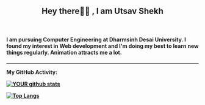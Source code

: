 ﻿<h2  align="center"> Hey there👋🏻 , I am Utsav Shekh    </h2>  <br/>

<p  align="center"><h4>I am pursuing Computer Engineering at Dharmsinh Desai University.
                        I found my interest in Web development and I'm doing my best to learn new things regularly.
                        Animation attracts me a lot.<h4></p>
<hr/>


**My GitHub Activity:** <br/>

<a  href="https://github.com/shekhutsav1962001">

![YOUR github stats](https://github-readme-stats.vercel.app/api?username=shekhutsav1962001)

[![Top Langs](https://github-readme-stats.vercel.app/api/top-langs?username=shekhutsav1962001)](https://github.com/shekhutsav1962001)



</a>


